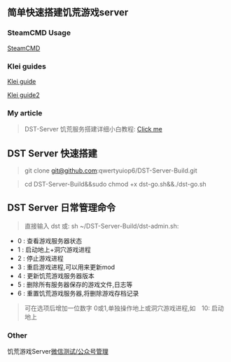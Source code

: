 ## 简单快速搭建饥荒游戏server

### SteamCMD Usage

[SteamCMD](https://developer.valvesoftware.com/wiki/SteamCMD)

### Klei guides

[Klei guide](http://dont-starve-game.wikia.com/wiki/Guides/Don%E2%80%99t_Starve_Together_Dedicated_Servers)

[Klei guide2](http://steamcommunity.com/sharedfiles/filedetails/?id=590565473)

### My article

> DST-Server 饥荒服务搭建详细小白教程:
> [Click me](https://wtfk.world/2017/11/02/my-first-article/)

## DST Server 快速搭建

> git clone git@github.com:qwertyuiop6/DST-Server-Build.git

> cd DST-Server-Build&&sudo chmod +x dst-go.sh&&./dst-go.sh

## DST Server 日常管理命令 

> 直接输入 dst
或:
> sh ~/DST-Server-Build/dst-admin.sh:

- 0 : 查看游戏服务器状态
- 1 : 启动地上+洞穴游戏进程
- 2 : 停止游戏进程
- 3 : 重启游戏进程,可以用来更新mod
- 4 : 更新饥荒游戏服务器版本
- 5 : 删除所有服务器保存的游戏文件,日志等
- 6 : 重置饥荒游戏服务器,将删除游戏存档记录

> 可在选项后增加一位数字 0或1,单独操作地上或洞穴游戏进程,如　10: 启动地上

### Other

饥荒游戏Server[微信测试/公众号管理](https://github.com/qwertyuiop6/wx-dst-admin)